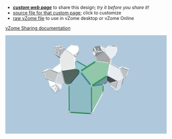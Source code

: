 
 - [***custom web page***][post] to share this design; *try it before you share it!*
 - [source file for that custom page][source]; click to customize
 - [raw vZome file][raw] to use in vZome desktop or vZome Online

[vZome Sharing documentation](https://vzome.github.io/vzome/sharing.html#how-it-works)

![Image](<Fractal-Tree.png>)


[post]: <https://John-Kostick.github.io/vzome-sharing/2021/12/24/Fractal-Tree-11-34-43.html>
[source]: <https://github.com/John-Kostick/vzome-sharing/edit/main/_posts/2021-12-24-Fractal-Tree-11-34-43.md>
[raw]: <https://raw.githubusercontent.com/John-Kostick/vzome-sharing/main/2021/12/24/11-34-43-Fractal-Tree/Fractal-Tree.vZome>